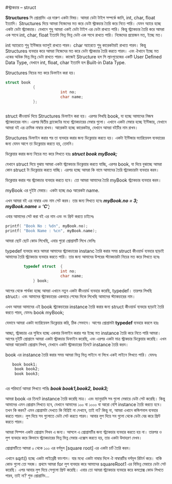 #স্ট্রাকচার – struct

<strong>Structures </strong>সি প্রোগ্রামিং এর দারুণ একটা বিষয়। আমরা ডেটা টাইপ সম্পর্কে জানি, int, char, float ইত্যাদি।  Structures দিয়ে আমরা নিজেদের মত করে ডেটা স্ট্রাকচার তৈরি করে নিতে পারি। যেমন অ্যারে হচ্ছে একটা ডেটা স্ট্র্যাকচার। যেখানে শুধু আমরা একই ডেটা টাইপ এর ডেটা রাখতে পারি। কিন্তু স্ট্র্যাকচার তৈরি করে আমরা এক সাথে int, char, float ইত্যাদি ভিন্ন ভিন্ন ডেটা এক সাথে রাখতে পারি। নিজেদের প্রয়োজন মত, ইচ্ছে মত। 

int অ্যারেতে শুধু ইন্টিজার ভ্যালুই রাখতে পারব। char অ্যারেতে শুধু কারেকটারই রাখতে পারব। কিন্তু Structures ব্যবহার করে আমরা নিজেদের মত করে ডেটা স্ট্রাকচার তৈরি করতে পারব। এবং ঐখানে ইচ্ছে মত একের অধিক ভিন্ন ভিন্ন ডেটা রাখতে পারব। কাজেই Structure হল সি ল্যাংগুয়েজের একটি User Defined Data Type, যেখানে int, float, char ইত্যাদি হল Built-in Data Type.

Structures নিচের মত করে ডিফাইন করা হয়। 
```c  
struct book
            {
                        int no;
                        char name;
            };  
            
```            
struct কীওয়ার্ড দিয়ে Structures ডিফাইন করা হয়। এরপর লিখছি book, যা হচ্ছে আমাদের নিজস্ব স্ট্র্যাকচারের নাম। এরপর দ্বিতীয় ব্র্যাকেটের মধ্যে স্ট্র্যাকচারের মেম্বার গুলো। 
এখানে একটা মেম্বার হচ্ছে ইন্টিজার, যেখানে আমরা বই এর ক্রমিক নাম্বার রাখব। আরেকটা হচ্ছে কারেকটার, যেখানে আমরা বইটির নাম রাখব।

Structures   ডিফাইন করার পর তা ব্যবহার করার জন্য ডিক্লেয়ার করতে হয়। একটা ইন্টিজার ভ্যারিয়েবল ব্যবহারের জন্য যেমন আগে তা ডিক্লেয়ার করতে হয়, তেমনি।

ডিক্লেয়ার করার জন্য  নিচের মত করে লিখতে হয়ঃ
<em><strong>    struct book myBook;</strong></em>

যেখানে struct দিয়ে বুঝায় আমরা একটা স্ট্র্যাকচার ডিক্লেয়ার করতে যাচ্ছি, এরপর book, যা দিয়ে বুঝাচ্ছে আমরা কোন struct টা ডিক্লেয়ার করতে যাচ্ছি। এরপর হচ্ছে আমরা কি নামে আমাদের তৈরি স্ট্র্যাকচারটা ব্যবহার করব। 

ডিক্লেয়ার করার পর স্ট্র্যাকচার ব্যবহার করতে হবে। তো আমরা আমাদের তৈরি myBook স্ট্র্যাকচার ব্যবহার করব। 

myBook এর দুইটা মেম্বার। একটা হচ্ছে  no আরেকটা name.

এখন আমরা বই এর নাম্বার এবং নাম সেট করব। তার জন্য লিখতে হবেঃ
<em><strong>myBook.no = 3;
myBook.name = ‘C’;</strong></em>


এবার আমাদের সেট করা বই এর নাম এবং নং প্রিন্ট করতে চাইলেঃ
```c
printf( "Book No : %dn", myBook.no); 
printf( "Book Name : %cn", myBook.name);
```

আমরা ছোট ছোট কোড লিখেছি, এবার পুরো প্রোগ্রামটি লিখে ফেলিঃ

<script src="https://gist.github.com/jakirseu/9314d6cea9e8d07eaaac.js"></script>


typedef ব্যবহার করে আমরা আমাদের স্ট্র্যাকচারের instanc তৈরি করার সময় struct কীওয়ার্ড ব্যবহার ছাড়াই আমাদের তৈরি স্ট্র্যাকচার ব্যবহার করতে পারি। তার জন্য আমাদের উপরের স্ট্যাকচারটা নিচের মত করে লিখতে হবেঃ
```c
        typedef struct  {
                        int no;
                        char name;
            } book;
```
আগের থেকে পার্থক্য হচ্ছে আমরা এখানে নতুন একটা কীওয়ার্ড ব্যবহার করেছি, typedef। তারপর লিখছি struct। এবং আমাদের স্ট্র্যাকচারের একবারে শেষের দিকে লিখেছি আমাদের স্ট্যাকচারের নাম। 

এখন আমরা আমাদের এই book স্ট্র্যাকচারের instance তৈরি করার জন্য struct কীওয়ার্ড ব্যবহার ছাড়াই তৈরি করতে পারব, যেমনঃ
book myBook;

যেভাবে আমরা একটা ভ্যারিয়েবল ডিক্লেয়ার করি, ঠিক সেভাবে।  আগের প্রোগ্রামটা <strong>typedef </strong>ব্যবহার করলে হয়ঃ

<script src="https://gist.github.com/jakirseu/b4a5400fd6e690b792b2.js"></script>


আচ্ছা, স্ট্রাকচার এর সুবিধে হচ্ছে একবার ডিফাইন করার পর ইচ্ছে মত instance তৈরি করে নিতে পারি আমরা। আগের দুইটি প্রোগ্রামে আমরা একটা স্ট্রাকচার ডিফাইন করেছি, এবং এরপর একটা মাত্র স্ট্রাকচার ডিক্লেয়ার করেছি। এখন আমরা আরেকটা প্রোগ্রাম লিখব, যেখানে একটা স্ট্রাকচারের  তিনটে instance তৈরি করব। 

<script src="https://gist.github.com/jakirseu/fe9b9e91eb9f4e79220a.js"></script>

book এর instance তৈরি করার সময় আমরা ভিন্ন ভিন্ন লাইনে না লিখে একই লাইনে লিখতে পারি। যেমনঃ
```c
   book book1;
    book book2;
    book book3;
    
```    

এর পরিবর্তে আমরা লিখতে পারিঃ   <strong><em> book book1,book2, book3;</em></strong>

আমরা book এর তিনটে instance তৈরি করেছি মাত্র। এবং ম্যানুয়ালি সব গুলো মেম্বারে ডেটা সেট করেছি। কিন্তু আমাদের এমন প্রোগ্রাম লিখতে হবে, যেখানে আমাদের ১০০ বা ১০০০ বা আরো বেশি instance তৈরি করতে হবে। তখন কি করব? এমন প্রোগ্রামটা দেখতে কি বিশ্রিই না দেখাবে, তাই না? কিন্তু না, আমরা এখানে কন্ডিশনাল ব্যবহার করতে পারব। লুপ দিয়ে সব গুলোতে ডেটা সেট করতে পারব। আবার লুপ দিয়ে সব গুলো থেকে ডেটা বের করে প্রিন্ট করতে পারব। 

আমরা সিম্পল একটা প্রোগ্রাম লিখব এ জন্য। আসলে এ প্রোগ্রামটির জন্য স্ট্র্যাকচার ব্যবহার করতে হয় না। তারপর ও লুপ ব্যবহার করে কিভাবে স্ট্র্যাকচারের ভিন্ন ভিন্ন মেম্বার এক্সেস  করতে হয়, তার একটা উদাহরণ দেখব।

প্রোগ্রামটিতে আমরা ০ থেকে ১০০ এর বর্গমুল [square root] এর একটা চার্ট তৈরি করব। 



<script src="https://gist.github.com/jakirseu/03dbd51efbcb2581d7be.js"></script>

এখানে sqrt() হচ্ছে একটা লাইব্রেরী ফাংশান। যার মধ্যে একটা নাম্বার দিলে ঐ নাম্বারটির বর্গমূল রিটার্ন করে। বাকি কোড গুলো তো সহজ। প্রথমে আমরা for লুপ ব্যবহার করে আমাদের squareRoot1 এর বিভিন্ন মেম্বারে ডেটা সেট করেছি। এপর আবার লুপ দিয়ে সেগুলো প্রিন্ট করেছি। এবার তো আমরা স্ট্র্যাকচার ব্যবহার করে কমপ্লেক্স কোড লিখতে পারব, তাই না? শুভ প্রোগ্রামিং... 
